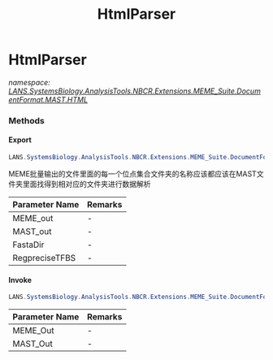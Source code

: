 ﻿---
title: HtmlParser
---

# HtmlParser
_namespace: [LANS.SystemsBiology.AnalysisTools.NBCR.Extensions.MEME_Suite.DocumentFormat.MAST.HTML](N-LANS.SystemsBiology.AnalysisTools.NBCR.Extensions.MEME_Suite.DocumentFormat.MAST.HTML.html)_



### Methods

#### Export
```csharp
LANS.SystemsBiology.AnalysisTools.NBCR.Extensions.MEME_Suite.DocumentFormat.MAST.HTML.HtmlParser.Export(System.String,System.String,System.String,LANS.SystemsBiology.SequenceModel.FASTA.FastaFile)
```
MEME批量输出的文件里面的每一个位点集合文件夹的名称应该都应该在MAST文件夹里面找得到相对应的文件夹进行数据解析

|Parameter Name|Remarks|
|--------------|-------|
|MEME_out|-|
|MAST_out|-|
|FastaDir|-|
|RegpreciseTFBS|-|


#### Invoke
```csharp
LANS.SystemsBiology.AnalysisTools.NBCR.Extensions.MEME_Suite.DocumentFormat.MAST.HTML.HtmlParser.Invoke(System.String,System.String,System.String)
```


|Parameter Name|Remarks|
|--------------|-------|
|MEME_Out|-|
|MAST_Out|-|





